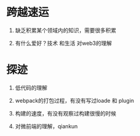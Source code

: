 # 跨越速运

1. 缺乏积累某个领域内的知识，需要很多积累


2. 有什么爱好？技术 和生活
   对web3的理解







# 探迹

1. 低代码的理解

2. webpack的打包过程，有没有写过loade 和 plugin

3. 构建的速度，有没有观察过构建很慢的时候

4. 对微前端的理解，qiankun










